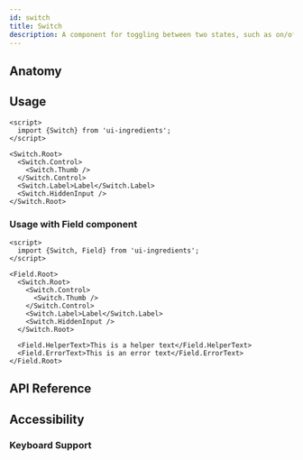 ```yaml
---
id: switch
title: Switch
description: A component for toggling between two states, such as on/off or enabled/disabled.
---
```


<demo>

## Anatomy

<anatomy>

## Usage

```svelte
<script>
  import {Switch} from 'ui-ingredients';
</script>

<Switch.Root>
  <Switch.Control>
    <Switch.Thumb />
  </Switch.Control>
  <Switch.Label>Label</Switch.Label>
  <Switch.HiddenInput />
</Switch.Root>
```

### Usage with Field component

```svelte
<script>
  import {Switch, Field} from 'ui-ingredients';
</script>

<Field.Root>
  <Switch.Root>
    <Switch.Control>
      <Switch.Thumb />
    </Switch.Control>
    <Switch.Label>Label</Switch.Label>
    <Switch.HiddenInput />
  </Switch.Root>

  <Field.HelperText>This is a helper text</Field.HelperText>
  <Field.ErrorText>This is an error text</Field.ErrorText>
</Field.Root>
```

## API Reference

<api>

## Accessibility

### Keyboard Support

<keyboard-support>
